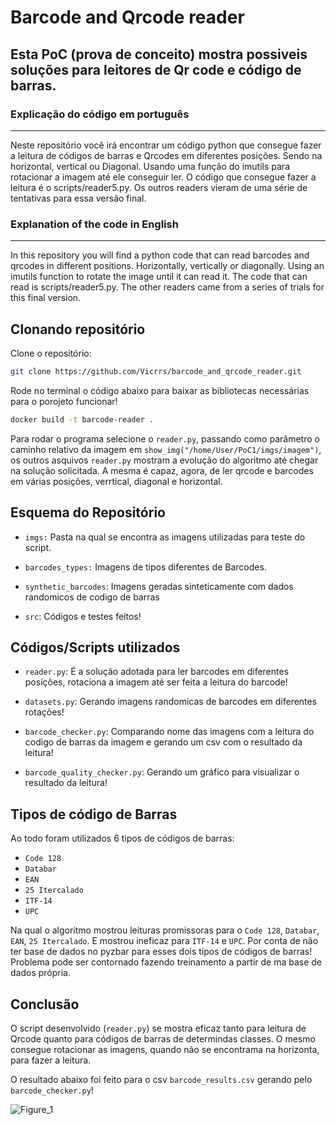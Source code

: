 # Barcode and Qrcode reader

## Esta PoC (prova de conceito) mostra possiveis soluções para leitores de Qr code e código de barras.


### Explicação do código em português

---

Neste repositório você irá encontrar um código python que consegue fazer a leitura de códigos de barras e Qrcodes em diferentes posições. Sendo na horizontal, vertical ou Diagonal. Usando uma função do imutils para rotacionar a imagem até ele conseguir ler. O código que consegue fazer a leitura é o scripts/reader5.py. Os outros readers vieram de uma série de tentativas para essa versão final.

### Explanation of the code in English

---

In this repository you will find a python code that can read barcodes and qrcodes in different positions. Horizontally, vertically or diagonally. Using an imutils function to rotate the image until it can read it. The code that can read is scripts/reader5.py. The other readers came from a series of trials for this final version.



## Clonando repositório


Clone o repositório:

```bash
git clone https://github.com/Vicrrs/barcode_and_qrcode_reader.git
```
Rode no terminal o código abaixo para baixar as bibliotecas necessárias para o porojeto funcionar!

```bash
docker build -t barcode-reader .
```

Para rodar o programa selecione o `reader.py`, passando como parâmetro o caminho relativo da imagem em `show_img("/home/User/PoC1/imgs/imagem")`, os outros asquivos `reader.py` mostram a evolução do algoritmo até chegar na solução solicitada.
A mesma é capaz, agora, de ler qrcode e barcodes em várias posições, verrtical, diagonal e horizontal.

## Esquema do Repositório

* `imgs:` Pasta na qual se encontra as imagens utilizadas para teste do script.

* `barcodes_types:` Imagens de tipos diferentes de Barcodes.

* `synthetic_barcodes`: Imagens geradas sinteticamente com dados randomicos de codigo de barras

* `src`: Códigos e testes feitos!

## Códigos/Scripts utilizados

* `reader.py`: É a solução adotada para ler barcodes em diferentes posições, rotaciona a imagem até ser feita a leitura do barcode!

* `datasets.py`: Gerando imagens randomicas de barcodes em diferentes rotações!

* `barcode_checker.py`: Comparando nome das imagens com a leitura do codigo de barras da imagem e gerando um csv com o resultado da leitura!

* `barcode_quality_checker.py`: Gerando um gráfico para visualizar o resultado da leitura!


## Tipos de código de Barras
Ao todo foram utilizados 6 tipos de códigos de barras:

* `Code 128`
* `Databar`
* `EAN`
* `25 Itercalado`
* `ITF-14`
* `UPC`

Na qual o algoritmo mostrou leituras promissoras para o `Code 128`,  `Databar`,  `EAN`,  `25 Itercalado`. E mostrou ineficaz para `ITF-14`  e  `UPC`. Por conta de não ter base de dados no pyzbar para esses dois tipos de códigos de barras! Problema pode ser contornado fazendo treinamento a partir de ma base de dados própria.

## Conclusão

O script desenvolvido (`reader.py`) se mostra eficaz tanto para leitura de Qrcode quanto para códigos de barras de determindas classes. O mesmo consegue rotacionar as imagens, quando não se encontrama na horizonta, para fazer a leitura. 

O resultado abaixo foi feito para o csv `barcode_results.csv` gerando pelo `barcode_checker.py`!

![Figure_1](https://github.com/Vicrrs/barcode_and_qrcode_reader/assets/87845548/ddae1a77-f0fa-44b9-8337-c7bd355c6b7c)
